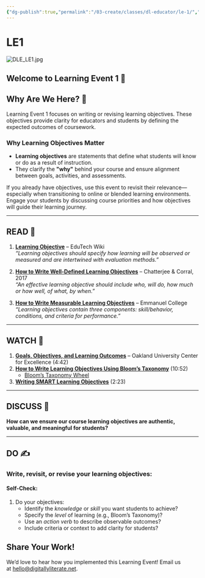 ```yaml
---
{"dg-publish":true,"permalink":"/03-create/classes/dl-educator/le-1/","title":"Why Are We Here?","tags":["education","project-based-learning","digital-literacy"]}
---
```



# LE1

![DLE_LE1.jpg](/img/user/04%20META/Assets/DLE_LE1.jpg)

## Welcome to Learning Event 1 🎯

## Why Are We Here? 🌟

Learning Event 1 focuses on writing or revising learning objectives. These objectives provide clarity for educators and students by defining the expected outcomes of coursework.

### Why Learning Objectives Matter

- **Learning objectives** are statements that define what students will know or do as a result of instruction.
- They clarify the **"why"** behind your course and ensure alignment between goals, activities, and assessments.

If you already have objectives, use this event to revisit their relevance—especially when transitioning to online or blended learning environments. Engage your students by discussing course priorities and how objectives will guide their learning journey.

---

## READ 📖

1. [**Learning Objective**](http://edutechwiki.unige.ch/en/Learning_objective) – EduTech Wiki  
    _“Learning objectives should specify how learning will be observed or measured and are intertwined with evaluation methods.”_
    
2. [**How to Write Well-Defined Learning Objectives**](https://www.ncbi.nlm.nih.gov/pmc/articles/PMC5944406/) – Chatterjee & Corral, 2017  
    _“An effective learning objective should include who, will do, how much or how well, of what, by when.”_
    
3. [**How to Write Measurable Learning Objectives**](https://eclearn.emmanuel.edu/courses/1285497/pages/how-to-write-measurable-learning-objectives) – Emmanuel College  
    _“Learning objectives contain three components: skill/behavior, conditions, and criteria for performance.”_
    

---

## WATCH 🎥

1. [**Goals, Objectives, and Learning Outcomes**](https://youtu.be/g_Xm5IljYKQ) – Oakland University Center for Excellence (4:42)
2. [**How to Write Learning Objectives Using Bloom’s Taxonomy**](https://youtu.be/4DgkLV9h69Q) (10:52)
    - [Bloom’s Taxonomy Wheel](https://ep.jhu.edu/files/ep-blooms-wheel.pdf)
3. [**Writing SMART Learning Objectives**](https://youtu.be/jS9uvVm9ot4) (2:23)

---

## DISCUSS 💬

**How can we ensure our course learning objectives are authentic, valuable, and meaningful for students?**

---

## DO ✍️

### Write, revisit, or revise your learning objectives:

#### Self-Check:

1. Do your objectives:
    - Identify the _knowledge_ or _skill_ you want students to achieve?
    - Specify the _level_ of learning (e.g., Bloom’s Taxonomy)?
    - Use an _action verb_ to describe observable outcomes?
    - Include criteria or context to add clarity for students?

## Share Your Work!

We’d love to hear how you implemented this Learning Event! Email us at [hello@digitallyliterate.net](mailto:hello@digitallyliterate.net).